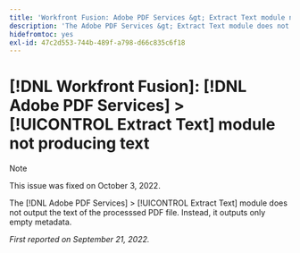```yaml
---
title: 'Workfront Fusion: Adobe PDF Services &gt; Extract Text module not producing text'
description: 'The Adobe PDF Services &gt; Extract Text module does not output the text of the processsed PDF file. Instead, it outputs only empty metadata. '
hidefromtoc: yes
exl-id: 47c2d553-744b-489f-a798-d66c835c6f18
---
```

# [!DNL Workfront Fusion]: [!DNL Adobe PDF Services] > [!UICONTROL Extract Text] module not producing text

>[!NOTE]
>
>This issue was fixed on October 3, 2022.

The [!DNL Adobe PDF Services] > [!UICONTROL Extract Text] module does not output the text of the processsed PDF file. Instead, it outputs only empty metadata. 

_First reported on September 21, 2022._
